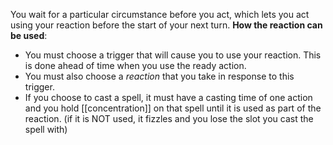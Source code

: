 You wait for a particular circumstance before you act, which lets you act using your reaction before the start of your next turn. 
**How the reaction can be used**:
-  You must choose a trigger that will cause you to use your reaction. This is done ahead of time when you use the ready action.
-  You must also choose a *reaction* that you take in response to this trigger. 
-  If you choose to cast a spell, it must have a casting time of one action and you hold [[concentration]] on that spell until it is used as part of the reaction. (if it is NOT used, it fizzles and you lose the slot you cast the spell with)
